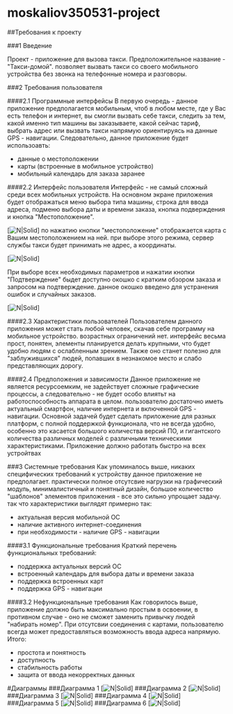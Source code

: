 # moskaliov350531-project

##Требования к проекту

###1 Введение

Проект - приложение для вызова такси. Предположительное название - "Такси-домой". позволяет вызвать такси со своего мобильного устройства без звонка на телефонные номера и разговоры. 

###2 Требования пользователя

####2.1 Программные интерфейсы
В первую очередь - данное приложение предполагается мобильным, чтоб в любом месте, где у Вас есть телефон и интернет, вы смогли вызвать себе такси, следить за тем, какой именно тип машины вы заказываете, какой сейчас тариф, выбрать адрес или вызвать такси напрямую ориентируясь на данные GPS - навигации. 
Следовательно, данное приложение будет использоавть:
- данные о местоположении
- карты (встроенные в мобильное устройство)
- мобильный календарь для заказа заранее

####2.2 Интерфейс пользователя
Интерфейс - не самый сложный среди всех мобильных устройств. На основном экране приложения будет отображаться меню выбора типа машины, строка для ввода адреса, подменю выбора даты и времени заказа, кнопка подверждения и кнопка "Местоположение".

[![N|Solid](https://github.com/6atoH4ik/moskaliov350531-project/blob/master/Приложение%20для%20вызова%20такси/ТРИТПО%20MAIN%20SCREEN.png)]
по нажатию кнопки "местоположение" отображается карта с Вашим местоположением на ней. при выборе этого режима, сервер службы такси будет принимать не адрес, а координаты.

[![N|Solid](https://github.com/6atoH4ik/moskaliov350531-project/blob/master/Приложение%20для%20вызова%20такси/ТРИТПо%20приложение.png)]

При выборе всех необходимых параметров и нажатии кнопки "Подтверждение" быдет доступно окошко с кратким обзором заказа и запросом на подтверждение. данное окошко введено для устранения ошибок и случайных заказов.

[![N|Solid](https://github.com/6atoH4ik/moskaliov350531-project/blob/master/Приложение%20для%20вызова%20такси/ТРИТПО%20CONFIRM%20SCREEN.png)]


####2.3 Характеристики пользователей
Пользователем данного приложения может стать любой человек, скачав себе программу на мобильное устройство. возрастных ограничений нет. интерфейс весьма прост, понятен, элементы планируется делать крупными, что будет удобно людям с ослабленным зрением. Также оно станет полезно для "заблужившихся" людей, попавших в незнакомое место и слабо представляющих дорогу.

####2.4 Предположения и зависимости
Данное приложение не является ресурсоемким, не задействует сложные графические процессы, а следовательно - не будет особо влиятьт на работоспособность аппарата в целом. пользователю достаточно иметь актуальный смартфон, наличие интернета и включенной GPS - навигации. Основной задачей будет сделать приложение для разных платформ, с полной поддержкой функционала, что не всегда удобно, особенно это касается большого количества версий ПО, и гигантского количества различных моделей с различными техническими характеристиками. Приложение должно работать быстро на всех устройтвах 

###3 Системные требования
Как упоминалось выше, никаких специфических требований к устройству данное приложение не предполагает. практически полное отсутсвие нагрузки на графический модуль, минималистичный и понятный дизайн, большое количество "шаблонов" элементов приложения - все это сильно упрощает задачу. так что характеристики выглядят примерно так:
- актуальная версия мобильной ОС
- наличие активного интернет-соединения
- при необходимости - наличие GPS - навигации

####3.1 Функциональные требования
Краткий перечень функциональных требований:
- поддержка актуальных версий ОС
- встроенный календарь для выбора даты и времени заказа
- поддержка встроенных карт
- поддержка GPS - навигации

####3.2 Нефункциональные требования
Как говорилось выше, приложение должно быть максимально простым в освоении, в противном случае - оно не сможет заменить привычку людей "набирать номер". При отсутсвии соединения с картами, пользователю всегда может предоставляться возможность ввода адреса напрямую. 
Итого:
- простота и понятность
- доступность
- стабильность работы
- защита от ввода некорректных данных

#Диаграммы
###Диаграмма 1
[![N|Solid](https://github.com/6atoH4ik/moskaliov350531-project/blob/master/Приложение%20для%20вызова%20такси/class%20mb.png)]
###Диаграмма 2
[![N|Solid](https://github.com/6atoH4ik/moskaliov350531-project/blob/master/Приложение%20для%20вызова%20такси/activity.png)]
###Диаграмма 3
[![N|Solid](https://github.com/6atoH4ik/moskaliov350531-project/blob/master/Приложение%20для%20вызова%20такси/Sequences.png)]
###Диаграмма 4
[![N|Solid](https://github.com/6atoH4ik/moskaliov350531-project/blob/master/Приложение%20для%20вызова%20такси/state.png)]
###Диаграмма 5
[![N|Solid](https://github.com/6atoH4ik/moskaliov350531-project/blob/master/Приложение%20для%20вызова%20такси/use-case.png)]
###Диаграмма 6
[![N|Solid](https://github.com/6atoH4ik/moskaliov350531-project/blob/master/Приложение%20для%20вызова%20такси/Расположение.png)]
